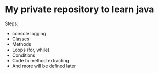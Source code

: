 # My private repository to learn java

Steps:

* console logging
* Classes
* Methods
* Loops (for, while)
* Conditions
* Code to method extracting
* And more will be defined later